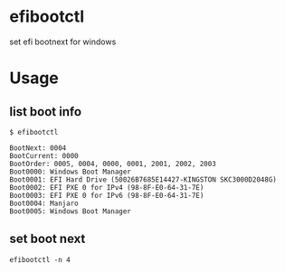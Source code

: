 efibootctl
==========

set efi bootnext for windows

# Usage

## list boot info

```
$ efibootctl

BootNext: 0004
BootCurrent: 0000
BootOrder: 0005, 0004, 0000, 0001, 2001, 2002, 2003
Boot0000: Windows Boot Manager
Boot0001: EFI Hard Drive (50026B7685E14427-KINGSTON SKC3000D2048G)
Boot0002: EFI PXE 0 for IPv4 (98-8F-E0-64-31-7E) 
Boot0003: EFI PXE 0 for IPv6 (98-8F-E0-64-31-7E) 
Boot0004: Manjaro
Boot0005: Windows Boot Manager
```

## set boot next

```
efibootctl -n 4
```